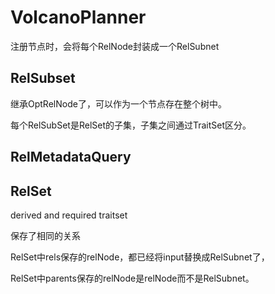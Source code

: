 # VolcanoPlanner

注册节点时，会将每个RelNode封装成一个RelSubnet

## RelSubset

继承OptRelNode了，可以作为一个节点存在整个树中。

每个RelSubSet是RelSet的子集，子集之间通过TraitSet区分。







## RelMetadataQuery







## RelSet

 derived and required traitset

保存了相同的关系



RelSet中rels保存的relNode，都已经将input替换成RelSubnet了，

RelSet中parents保存的relNode是relNode而不是RelSubnet。